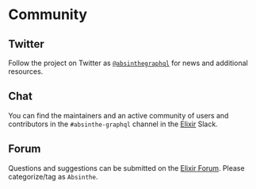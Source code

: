# Community

## Twitter

Follow the project on Twitter as [`@absinthegraphql`](https://twitter.com/absinthegraphql) for news and additional resources.

## Chat

You can find the maintainers and an active community of users and contributors in the `#absinthe-graphql` channel in the [Elixir](https://elixir-slackin.herokuapp.com/) Slack.

## Forum

Questions and suggestions can be submitted on the [Elixir Forum](https://elixirforum.com). Please categorize/tag as `Absinthe`.
